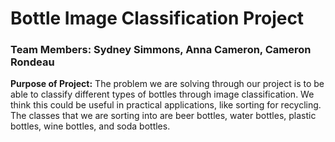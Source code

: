 # Bottle Image Classification Project
### Team Members: Sydney Simmons, Anna Cameron, Cameron Rondeau

**Purpose of Project:** The problem we are solving through our project is to be able to classify different types of bottles through image classification. We think this could be useful in practical applications, like sorting for recycling. The classes that we are sorting into are beer bottles, water bottles, plastic bottles, wine bottles, and soda bottles.



